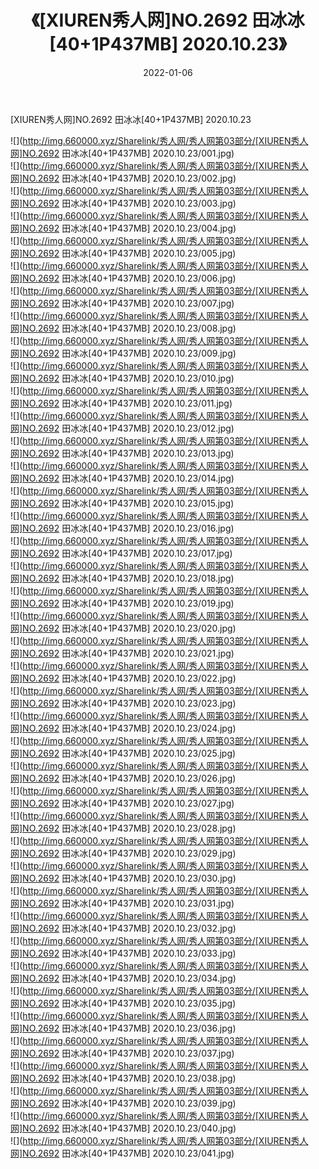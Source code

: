 ﻿---
layout: post
title:  《[XIUREN秀人网]NO.2692 田冰冰[40+1P437MB] 2020.10.23》
date:   2022-01-06
img: http://img.660000.xyz/Sharelink/秀人网/秀人网第03部分/[XIUREN秀人网]NO.2692 田冰冰[40+1P437MB] 2020.10.23/000.jpg
categories: [美女, 清纯, 唯美]
---

[XIUREN秀人网]NO.2692 田冰冰[40+1P437MB] 2020.10.23

 ![](http://img.660000.xyz/Sharelink/秀人网/秀人网第03部分/[XIUREN秀人网]NO.2692 田冰冰[40+1P437MB] 2020.10.23/001.jpg) <br>![](http://img.660000.xyz/Sharelink/秀人网/秀人网第03部分/[XIUREN秀人网]NO.2692 田冰冰[40+1P437MB] 2020.10.23/002.jpg) <br>![](http://img.660000.xyz/Sharelink/秀人网/秀人网第03部分/[XIUREN秀人网]NO.2692 田冰冰[40+1P437MB] 2020.10.23/003.jpg) <br>![](http://img.660000.xyz/Sharelink/秀人网/秀人网第03部分/[XIUREN秀人网]NO.2692 田冰冰[40+1P437MB] 2020.10.23/004.jpg) <br>![](http://img.660000.xyz/Sharelink/秀人网/秀人网第03部分/[XIUREN秀人网]NO.2692 田冰冰[40+1P437MB] 2020.10.23/005.jpg) <br>![](http://img.660000.xyz/Sharelink/秀人网/秀人网第03部分/[XIUREN秀人网]NO.2692 田冰冰[40+1P437MB] 2020.10.23/006.jpg) <br>![](http://img.660000.xyz/Sharelink/秀人网/秀人网第03部分/[XIUREN秀人网]NO.2692 田冰冰[40+1P437MB] 2020.10.23/007.jpg) <br>![](http://img.660000.xyz/Sharelink/秀人网/秀人网第03部分/[XIUREN秀人网]NO.2692 田冰冰[40+1P437MB] 2020.10.23/008.jpg) <br>![](http://img.660000.xyz/Sharelink/秀人网/秀人网第03部分/[XIUREN秀人网]NO.2692 田冰冰[40+1P437MB] 2020.10.23/009.jpg) <br>![](http://img.660000.xyz/Sharelink/秀人网/秀人网第03部分/[XIUREN秀人网]NO.2692 田冰冰[40+1P437MB] 2020.10.23/010.jpg) <br>![](http://img.660000.xyz/Sharelink/秀人网/秀人网第03部分/[XIUREN秀人网]NO.2692 田冰冰[40+1P437MB] 2020.10.23/011.jpg) <br>![](http://img.660000.xyz/Sharelink/秀人网/秀人网第03部分/[XIUREN秀人网]NO.2692 田冰冰[40+1P437MB] 2020.10.23/012.jpg) <br>![](http://img.660000.xyz/Sharelink/秀人网/秀人网第03部分/[XIUREN秀人网]NO.2692 田冰冰[40+1P437MB] 2020.10.23/013.jpg) <br>![](http://img.660000.xyz/Sharelink/秀人网/秀人网第03部分/[XIUREN秀人网]NO.2692 田冰冰[40+1P437MB] 2020.10.23/014.jpg) <br>![](http://img.660000.xyz/Sharelink/秀人网/秀人网第03部分/[XIUREN秀人网]NO.2692 田冰冰[40+1P437MB] 2020.10.23/015.jpg) <br>![](http://img.660000.xyz/Sharelink/秀人网/秀人网第03部分/[XIUREN秀人网]NO.2692 田冰冰[40+1P437MB] 2020.10.23/016.jpg) <br>![](http://img.660000.xyz/Sharelink/秀人网/秀人网第03部分/[XIUREN秀人网]NO.2692 田冰冰[40+1P437MB] 2020.10.23/017.jpg) <br>![](http://img.660000.xyz/Sharelink/秀人网/秀人网第03部分/[XIUREN秀人网]NO.2692 田冰冰[40+1P437MB] 2020.10.23/018.jpg) <br>![](http://img.660000.xyz/Sharelink/秀人网/秀人网第03部分/[XIUREN秀人网]NO.2692 田冰冰[40+1P437MB] 2020.10.23/019.jpg) <br>![](http://img.660000.xyz/Sharelink/秀人网/秀人网第03部分/[XIUREN秀人网]NO.2692 田冰冰[40+1P437MB] 2020.10.23/020.jpg) <br>![](http://img.660000.xyz/Sharelink/秀人网/秀人网第03部分/[XIUREN秀人网]NO.2692 田冰冰[40+1P437MB] 2020.10.23/021.jpg) <br>![](http://img.660000.xyz/Sharelink/秀人网/秀人网第03部分/[XIUREN秀人网]NO.2692 田冰冰[40+1P437MB] 2020.10.23/022.jpg) <br>![](http://img.660000.xyz/Sharelink/秀人网/秀人网第03部分/[XIUREN秀人网]NO.2692 田冰冰[40+1P437MB] 2020.10.23/023.jpg) <br>![](http://img.660000.xyz/Sharelink/秀人网/秀人网第03部分/[XIUREN秀人网]NO.2692 田冰冰[40+1P437MB] 2020.10.23/024.jpg) <br>![](http://img.660000.xyz/Sharelink/秀人网/秀人网第03部分/[XIUREN秀人网]NO.2692 田冰冰[40+1P437MB] 2020.10.23/025.jpg) <br>![](http://img.660000.xyz/Sharelink/秀人网/秀人网第03部分/[XIUREN秀人网]NO.2692 田冰冰[40+1P437MB] 2020.10.23/026.jpg) <br>![](http://img.660000.xyz/Sharelink/秀人网/秀人网第03部分/[XIUREN秀人网]NO.2692 田冰冰[40+1P437MB] 2020.10.23/027.jpg) <br>![](http://img.660000.xyz/Sharelink/秀人网/秀人网第03部分/[XIUREN秀人网]NO.2692 田冰冰[40+1P437MB] 2020.10.23/028.jpg) <br>![](http://img.660000.xyz/Sharelink/秀人网/秀人网第03部分/[XIUREN秀人网]NO.2692 田冰冰[40+1P437MB] 2020.10.23/029.jpg) <br>![](http://img.660000.xyz/Sharelink/秀人网/秀人网第03部分/[XIUREN秀人网]NO.2692 田冰冰[40+1P437MB] 2020.10.23/030.jpg) <br>![](http://img.660000.xyz/Sharelink/秀人网/秀人网第03部分/[XIUREN秀人网]NO.2692 田冰冰[40+1P437MB] 2020.10.23/031.jpg) <br>![](http://img.660000.xyz/Sharelink/秀人网/秀人网第03部分/[XIUREN秀人网]NO.2692 田冰冰[40+1P437MB] 2020.10.23/032.jpg) <br>![](http://img.660000.xyz/Sharelink/秀人网/秀人网第03部分/[XIUREN秀人网]NO.2692 田冰冰[40+1P437MB] 2020.10.23/033.jpg) <br>![](http://img.660000.xyz/Sharelink/秀人网/秀人网第03部分/[XIUREN秀人网]NO.2692 田冰冰[40+1P437MB] 2020.10.23/034.jpg) <br>![](http://img.660000.xyz/Sharelink/秀人网/秀人网第03部分/[XIUREN秀人网]NO.2692 田冰冰[40+1P437MB] 2020.10.23/035.jpg) <br>![](http://img.660000.xyz/Sharelink/秀人网/秀人网第03部分/[XIUREN秀人网]NO.2692 田冰冰[40+1P437MB] 2020.10.23/036.jpg) <br>![](http://img.660000.xyz/Sharelink/秀人网/秀人网第03部分/[XIUREN秀人网]NO.2692 田冰冰[40+1P437MB] 2020.10.23/037.jpg) <br>![](http://img.660000.xyz/Sharelink/秀人网/秀人网第03部分/[XIUREN秀人网]NO.2692 田冰冰[40+1P437MB] 2020.10.23/038.jpg) <br>![](http://img.660000.xyz/Sharelink/秀人网/秀人网第03部分/[XIUREN秀人网]NO.2692 田冰冰[40+1P437MB] 2020.10.23/039.jpg) <br>![](http://img.660000.xyz/Sharelink/秀人网/秀人网第03部分/[XIUREN秀人网]NO.2692 田冰冰[40+1P437MB] 2020.10.23/040.jpg) <br>![](http://img.660000.xyz/Sharelink/秀人网/秀人网第03部分/[XIUREN秀人网]NO.2692 田冰冰[40+1P437MB] 2020.10.23/041.jpg) <br>
